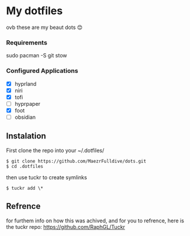# My dotfiles

ovb these are my beaut dots 😊

### Requirements

sudo pacman -S git stow

### Configured Applications
- [X] hyprland
- [X] niri
- [X] tofi
- [ ] hyprpaper
- [X] foot
- [ ] obsidian 

## Instalation

First clone the repo into your ~/.dotfiles/

```
$ git clone https://github.com/MaezrFulldive/dots.git
$ cd .dotfiles
```

then use tuckr to create symlinks 

```
$ tuckr add \*
```

## Refrence
for furthem info on how this was achived, and for you to refrence, here is the tuckr repo: https://github.com/RaphGL/Tuckr




